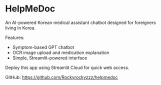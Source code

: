 # HelpMeDoc

An AI-powered Korean medical assistant chatbot designed for foreigners living in Korea.

Features:
- Symptom-based GPT chatbot
- OCR image upload and medication explanation
- Simple, Streamlit-powered interface

Deploy this app using Streamlit Cloud for quick web access.

GitHub: https://github.com/Rockyrockyzzz/helpmedoc